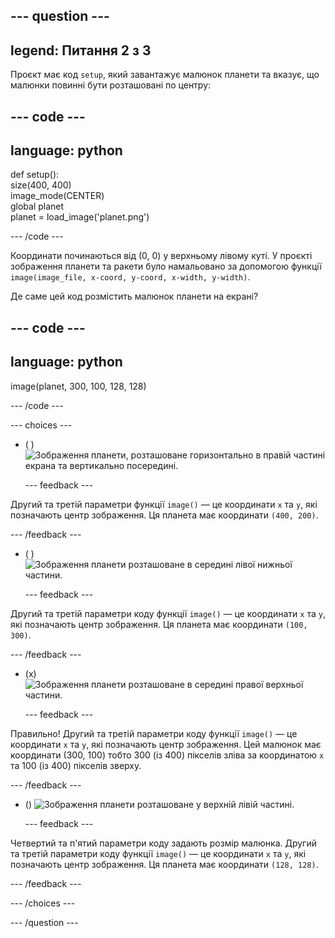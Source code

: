 
--- question ---
---
legend: Питання 2 з 3
---

Проєкт має код `setup`, який завантажує малюнок планети та вказує, що малюнки повинні бути розташовані по центру:

--- code ---
---
language: python
---

def setup():   
size(400, 400)   
image_mode(CENTER)   
global planet   
planet = load_image('planet.png')

--- /code ---

Координати починаються від (0, 0) у верхньому лівому куті. У проєкті зображення планети та ракети було намальовано за допомогою функції `image(image_file, x-coord, y-coord, x-width, y-width)`.

Де саме цей код розмістить малюнок планети на екрані?

--- code ---
---
language: python
---

image(planet, 300, 100, 128, 128)

--- /code ---

--- choices ---

- ( ) ![Зображення планети, розташоване горизонтально в правій частині екрана та вертикально посередині.](images/planet400200.png)

  --- feedback ---

Другий та третій параметри функції `image()` — це координати `x` та `y`, які позначають центр зображення. Ця планета має координати `(400, 200)`.

  --- /feedback ---

- ( ) ![Зображення планети розташоване в середині лівої нижньої частини.](images/planet100300.png)

  --- feedback ---

Другий та третій параметри коду функції `image()` — це координати `x` та `y`, які позначають центр зображення. Ця планета має координати `(100, 300)`.

  --- /feedback ---

- (x) ![Зображення планети розташоване в середині правої верхньої частини.](images/planet300100.png)

  --- feedback ---

Правильно! Другий та третій параметри коду функції `image()` — це координати `x` та `y`, які позначають центр зображення. Цей малюнок має координати (300, 100) тобто 300 (із 400) пікселів зліва за координатою `x` та 100 (із 400) пікселів зверху.

  --- /feedback ---

- () ![Зображення планети розташоване у верхній лівій частині.](images/planet128128.png)

  --- feedback ---

Четвертий та п'ятий параметри коду задають розмір малюнка. Другий та третій параметри коду функції `image()` — це координати `x` та `y`, які позначають центр зображення. Ця планета має координати `(128, 128)`.

  --- /feedback ---

--- /choices ---

--- /question ---
